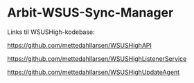 # Arbit-WSUS-Sync-Manager
Links til WSUSHigh-kodebase:

https://github.com/mettedahllarsen/WSUSHighAPI

https://github.com/mettedahllarsen/WSUSHighListenerService

https://github.com/mettedahllarsen/WSUSHighUpdateAgent
